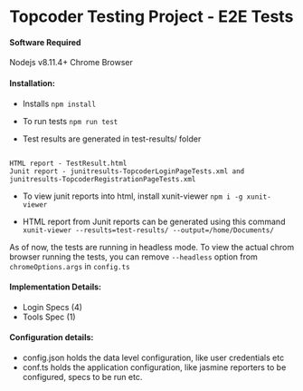 # Topcoder Testing Project - E2E Tests

#### Software Required

Nodejs v8.11.4+
Chrome Browser

#### Installation:

- Installs
  `npm install`

- To run tests
  `npm run test`
- Test results are generated in test-results/ folder

```

HTML report - TestResult.html
Junit report - junitresults-TopcoderLoginPageTests.xml and junitresults-TopcoderRegistrationPageTests.xml
```

- To view junit reports into html, install xunit-viewer
  `npm i -g xunit-viewer`

- HTML report from Junit reports can be generated using this command
  `xunit-viewer --results=test-results/ --output=/home/Documents/`

As of now, the tests are running in headless mode. To view the actual chrom browser running the tests, you can remove `--headless` option from `chromeOptions.args` in `config.ts`

#### Implementation Details:

- Login Specs (4)
- Tools Spec (1)

#### Configuration details:

- config.json holds the data level configuration, like user credentials etc
- conf.ts holds the application configuration, like jasmine reporters to be configured, specs to be run etc.
